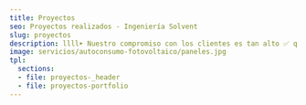 ```yaml
---
title: Proyectos
seo: Proyectos realizados - Ingeniería Solvent
slug: proyectos
description: llll➤ Nuestro compromiso con los clientes es tan alto ✅ que garantizamos nuestros proyectos y soluciones en producción, tiempo y dinero.
image: servicios/autoconsumo-fotovoltaico/paneles.jpg
tpl:
  sections:
  - file: proyectos-_header
  - file: proyectos-portfolio
---
```


